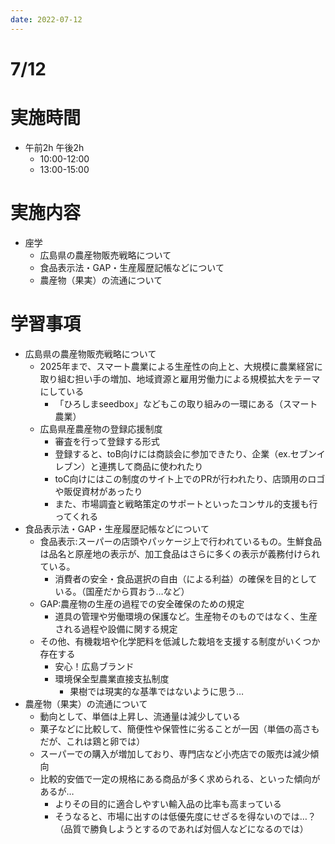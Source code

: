 ```yaml
---
date: 2022-07-12
---
```

# 7/12
# 実施時間
- 午前2h 午後2h
    - 10:00-12:00
    - 13:00-15:00
# 実施内容
- 座学
    - 広島県の農産物販売戦略について
    - 食品表示法・GAP・生産履歴記帳などについて
    - 農産物（果実）の流通について
# 学習事項
- 広島県の農産物販売戦略について
    - 2025年まで、スマート農業による生産性の向上と、大規模に農業経営に取り組む担い手の増加、地域資源と雇用労働力による規模拡大をテーマにしている
        - 「ひろしまseedbox」などもこの取り組みの一環にある（スマート農業）
    - 広島県産農産物の登録応援制度
        - 審査を行って登録する形式
        - 登録すると、toB向けには商談会に参加できたり、企業（ex.セブンイレブン）と連携して商品に使われたり
        - toC向けにはこの制度のサイト上でのPRが行われたり、店頭用のロゴや販促資材があったり
        - また、市場調査と戦略策定のサポートといったコンサル的支援も行ってくれる
- 食品表示法・GAP・生産履歴記帳などについて
    - 食品表示:スーパーの店頭やパッケージ上で行われているもの。生鮮食品は品名と原産地の表示が、加工食品はさらに多くの表示が義務付けられている。
        - 消費者の安全・食品選択の自由（による利益）の確保を目的としている。（国産だから買おう…など）
    - GAP:農産物の生産の過程での安全確保のための規定
        - 道具の管理や労働環境の保護など。生産物そのものではなく、生産される過程や設備に関する規定
    - その他、有機栽培や化学肥料を低減した栽培を支援する制度がいくつか存在する
        - 安心！広島ブランド
        - 環境保全型農業直接支払制度
            - 果樹では現実的な基準ではないように思う…
- 農産物（果実）の流通について
    - 動向として、単価は上昇し、流通量は減少している
    - 菓子などに比較して、簡便性や保管性に劣ることが一因（単価の高さもだが、これは鶏と卵では）
    - スーパーでの購入が増加しており、専門店など小売店での販売は減少傾向
    - 比較的安価で一定の規格にある商品が多く求められる、といった傾向があるが…
        - よりその目的に適合しやすい輸入品の比率も高まっている
        - そうなると、市場に出すのは低優先度にせざるを得ないのでは…？（品質で勝負しようとするのであれば対個人などになるのでは）